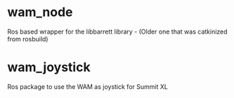 # wam_node
Ros based wrapper for the libbarrett library - (Older one that was catkinized from rosbuild)

# wam_joystick

Ros package to use the WAM as joystick for Summit XL

